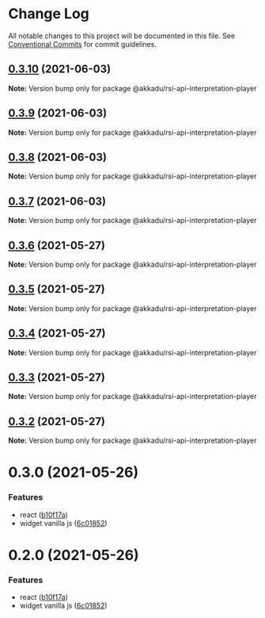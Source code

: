 # Change Log

All notable changes to this project will be documented in this file.
See [Conventional Commits](https://conventionalcommits.org) for commit guidelines.

## [0.3.10](https://github.com/Akkadu/rsi-api-widgets/compare/@akkadu/rsi-api-interpretation-player@0.3.9...@akkadu/rsi-api-interpretation-player@0.3.10) (2021-06-03)

**Note:** Version bump only for package @akkadu/rsi-api-interpretation-player





## [0.3.9](https://github.com/Akkadu/rsi-api-widgets/compare/@akkadu/rsi-api-interpretation-player@0.3.8...@akkadu/rsi-api-interpretation-player@0.3.9) (2021-06-03)

**Note:** Version bump only for package @akkadu/rsi-api-interpretation-player





## [0.3.8](https://github.com/Akkadu/rsi-api-widgets/compare/@akkadu/rsi-api-interpretation-player@0.3.7...@akkadu/rsi-api-interpretation-player@0.3.8) (2021-06-03)

**Note:** Version bump only for package @akkadu/rsi-api-interpretation-player





## [0.3.7](https://github.com/Akkadu/rsi-api-widgets/compare/@akkadu/rsi-api-interpretation-player@0.3.6...@akkadu/rsi-api-interpretation-player@0.3.7) (2021-06-03)

**Note:** Version bump only for package @akkadu/rsi-api-interpretation-player





## [0.3.6](https://github.com/Akkadu/rsi-api-widgets/compare/@akkadu/rsi-api-interpretation-player@0.3.5...@akkadu/rsi-api-interpretation-player@0.3.6) (2021-05-27)

**Note:** Version bump only for package @akkadu/rsi-api-interpretation-player





## [0.3.5](https://github.com/Akkadu/rsi-api-widgets/compare/@akkadu/rsi-api-interpretation-player@0.3.4...@akkadu/rsi-api-interpretation-player@0.3.5) (2021-05-27)

**Note:** Version bump only for package @akkadu/rsi-api-interpretation-player





## [0.3.4](https://github.com/Akkadu/rsi-api-widgets/compare/@akkadu/rsi-api-interpretation-player@0.3.3...@akkadu/rsi-api-interpretation-player@0.3.4) (2021-05-27)

**Note:** Version bump only for package @akkadu/rsi-api-interpretation-player





## [0.3.3](https://github.com/Akkadu/rsi-api-widgets/compare/@akkadu/rsi-api-interpretation-player@0.3.2...@akkadu/rsi-api-interpretation-player@0.3.3) (2021-05-27)

**Note:** Version bump only for package @akkadu/rsi-api-interpretation-player





## [0.3.2](https://github.com/Akkadu/rsi-api-widgets/compare/@akkadu/rsi-api-interpretation-player@0.3.0...@akkadu/rsi-api-interpretation-player@0.3.2) (2021-05-27)

**Note:** Version bump only for package @akkadu/rsi-api-interpretation-player





# 0.3.0 (2021-05-26)


### Features

* react ([b10f17a](https://github.com/Akkadu/rsi-api-widgets/commit/b10f17ae9b03467880473c7f05db6ffe2d688330))
* widget vanilla js ([6c01852](https://github.com/Akkadu/rsi-api-widgets/commit/6c018525465474deae3e6912eac82c92ce43f7bc))





# 0.2.0 (2021-05-26)


### Features

* react ([b10f17a](https://github.com/Akkadu/rsi-api-widgets/commit/b10f17ae9b03467880473c7f05db6ffe2d688330))
* widget vanilla js ([6c01852](https://github.com/Akkadu/rsi-api-widgets/commit/6c018525465474deae3e6912eac82c92ce43f7bc))

